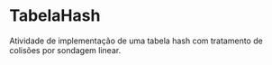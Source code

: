 # TabelaHash
Atividade de implementação de uma tabela hash com tratamento de colisões por sondagem linear.
